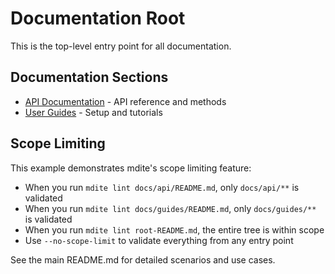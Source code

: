 # Documentation Root

This is the top-level entry point for all documentation.

## Documentation Sections

- [API Documentation](./docs/api/README.md) - API reference and methods
- [User Guides](./docs/guides/README.md) - Setup and tutorials

## Scope Limiting

This example demonstrates mdite's scope limiting feature:

- When you run `mdite lint docs/api/README.md`, only `docs/api/**` is validated
- When you run `mdite lint docs/guides/README.md`, only `docs/guides/**` is validated
- When you run `mdite lint root-README.md`, the entire tree is within scope
- Use `--no-scope-limit` to validate everything from any entry point

See the main README.md for detailed scenarios and use cases.
